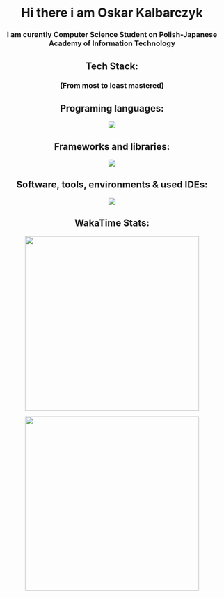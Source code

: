 <h1 align="center"> Hi there i am Oskar Kalbarczyk </h1>
<h3 align="center">I am curently Computer Science Student on Polish-Japanese Academy of Information Technology</h3>

<h2 align="center">Tech Stack:</h2>
<h3 align="center">(From most to least mastered)</h3>
<h2 align="center">Programing languages:</h2>
<p align="center">
  <a href="https://skillicons.dev">
    <img src="https://skillicons.dev/icons?i=java,js,html,css,ts,cpp,c,bash" />
  </a>
</p>
<h2 align="center">Frameworks and libraries:</h2>
<p align="center">
  <a href="https://skillicons.dev">
    <img src="https://skillicons.dev/icons?i=angular" />
  </a>
</p>
<h2 align="center">Software, tools, environments & used IDEs:</h2>
<p align="center">
  <a href="https://skillicons.dev">
    <img src="https://skillicons.dev/icons?i=idea,vscode,github," />
  </a>
</p>
<h2 align="center">WakaTime Stats:</h2>
<p align = "center">
 <img src="https://wakatime.com/share/@c48108c0-dd21-4265-995a-32d28034e2fc/5202b1aa-189b-4bc8-b9ec-05b736edfd79.svg"
 height="400">
 </p>
<p align = "center">
<img src="https://wakatime.com/share/@c48108c0-dd21-4265-995a-32d28034e2fc/f099e584-59c8-4477-a1f0-4e2cd08c5e72.svg" height="400">
  </p>
